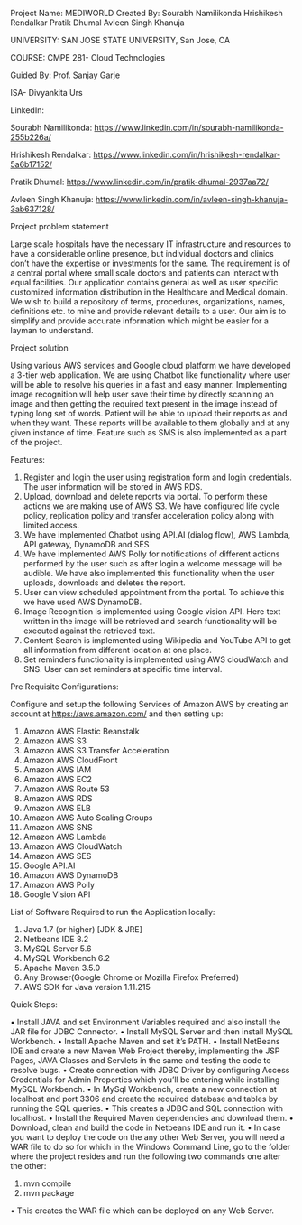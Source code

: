 Project Name: MEDIWORLD 
Created By: 
Sourabh Namilikonda
Hrishikesh Rendalkar
Pratik Dhumal
Avleen Singh Khanuja

UNIVERSITY: SAN JOSE STATE UNIVERSITY, San Jose, CA

COURSE: CMPE 281- Cloud Technologies

Guided By: Prof. Sanjay Garje

ISA- Divyankita Urs

LinkedIn: 

Sourabh Namilikonda: https://www.linkedin.com/in/sourabh-namilikonda-255b226a/

Hrishikesh Rendalkar: https://www.linkedin.com/in/hrishikesh-rendalkar-5a6b17152/

Pratik Dhumal: https://www.linkedin.com/in/pratik-dhumal-2937aa72/

Avleen Singh Khanuja: https://www.linkedin.com/in/avleen-singh-khanuja-3ab637128/


Project problem statement

Large scale hospitals have the necessary IT infrastructure and resources to have a considerable online presence, but individual doctors and clinics don’t have the expertise or investments for the same. The requirement is of a central portal where small scale doctors and patients can interact with equal facilities. Our application contains general as well as user specific customized information distribution in the Healthcare and Medical domain. We wish to build a repository of terms, procedures, organizations, names, definitions etc. to mine and provide relevant details to a user. Our aim is to simplify and provide accurate information which might be easier for a layman to understand.

Project solution

Using various AWS services and Google cloud platform we have developed a 3-tier web application. We are using Chatbot like functionality where user will be able to resolve his queries in a fast and easy manner. Implementing image recognition will help user save their time by directly scanning an image and then getting the required text present in the image instead of typing long set of words. Patient will be able to upload their reports as and when they want. These reports will be available to them globally and at any given instance of time. Feature such as SMS is also implemented as a part of the project.

Features:

1.	Register and login the user using registration form and login credentials. The user information will be stored in AWS RDS.
2.	Upload, download and delete reports via portal. To perform these actions we are making use of AWS S3. We have configured life cycle policy, replication policy and transfer acceleration policy along with limited access.
3.	We have implemented Chatbot using API.AI (dialog flow), AWS Lambda, API gateway, DynamoDB and SES
4.	We have implemented AWS Polly for notifications of different actions performed by the user such as after login a welcome message will be audible. We have also implemented this functionality when the user uploads, downloads and deletes the report.
5.	User can view scheduled appointment from the portal. To achieve this we have used AWS DynamoDB.
6.	Image Recognition is implemented using Google vision API. Here text written in the image will be retrieved and search functionality will be executed against the retrieved text.
7.	Content Search is implemented using Wikipedia and YouTube API to get all information from different location at one place.
8.	Set reminders functionality is implemented using AWS cloudWatch and SNS. User can set reminders at specific time interval.
 

Pre Requisite Configurations:

Configure and setup the following Services of Amazon AWS by creating an account at https://aws.amazon.com/ and then setting up:

1.	Amazon AWS Elastic Beanstalk
2.	Amazon AWS S3
3.	Amazon AWS S3 Transfer Acceleration
4.	Amazon AWS CloudFront
5.	Amazon AWS IAM 
6.	Amazon AWS EC2
7.	Amazon AWS Route 53
8.	Amazon AWS RDS
9.	Amazon AWS ELB
10.	Amazon AWS Auto Scaling Groups
11.	Amazon AWS SNS
12.	Amazon AWS Lambda
13.	Amazon AWS CloudWatch
14.	Amazon AWS SES
15.	Google API.AI
16.	Amazon AWS DynamoDB
17.	Amazon AWS Polly
18.	Google Vision API

List of Software Required to run the Application locally:

1. Java 1.7 (or higher) [JDK & JRE]
2. Netbeans IDE 8.2
3. MySQL Server 5.6
4. MySQL Workbench 6.2
5. Apache Maven 3.5.0
6. Any Browser(Google Chrome or Mozilla Firefox Preferred)
7. AWS SDK for Java version 1.11.215


Quick Steps:

•	Install JAVA and set Environment Variables required and also install the JAR file for JDBC Connector.
•	Install MySQL Server and then install MySQL Workbench. 
•	Install Apache Maven and set it’s PATH.
•	Install NetBeans IDE and create a new Maven Web Project thereby, implementing the JSP Pages, JAVA Classes and Servlets in the same and testing the code to resolve bugs.
•	Create connection with JDBC Driver by configuring Access Credentials for Admin Properties which you’ll be entering while installing MySQL Workbench. 
•	In MySql Workbench, create a new connection at localhost and port 3306 and create the required database and tables by running the SQL queries.
•	This creates a JDBC and SQL connection with localhost.
•	Install the Required Maven dependencies and download them.
•	Download, clean and build the code in Netbeans IDE and run it.
•	In case you want to deploy the code on the any other Web Server, you will need a WAR file to do so for which in the Windows Command Line, go to the folder where the project resides and run the following two commands one after the other:
1)	mvn compile
2)	mvn package

•	This creates the WAR file which can be deployed on any Web Server.


